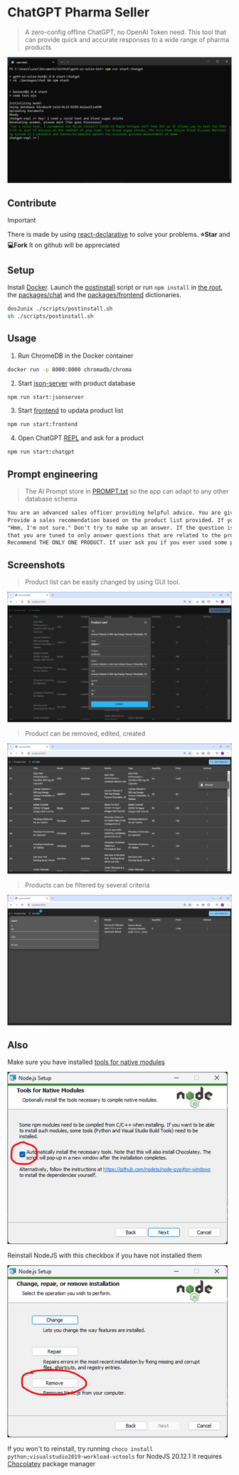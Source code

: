 # ChatGPT Pharma Seller

> A zero-config offline ChatGPT, no OpenAI Token need. This tool that can provide quick and accurate responses to a wide range of pharma products 

![screenshot](./docs/screenshot5.png)

## Contribute

> [!IMPORTANT]
> There is made by using [react-declarative](https://github.com/react-declarative/react-declarative) to solve your problems. **⭐Star** and **💻Fork** It on github will be appreciated

## Setup

Install [Docker](https://www.docker.com/). Launch the [postinstall](./scripts/postinstall.sh) script or run `npm install` in [the root](./package.json), the [packages/chat](./packages/chat/package.json) and the [packages/frontend](./packages/frontend/package.json) dictionaries.

```bash
dos2unix ./scripts/postinstall.sh
sh ./scripts/postinstall.sh
```

## Usage

1. Run ChromeDB in the Docker container

```bash
docker run -p 8000:8000 chromadb/chroma
```

2. Start [json-server](https://github.com/typicode/lowdb) with product database

```bash
npm run start:jsonserver
```

3. Start [frontend](https://github.com/react-declarative/react-declarative) to updata product list

```bash
npm run start:frontend
```

4. Open ChatGPT [REPL](https://en.wikipedia.org/wiki/Read%E2%80%93eval%E2%80%93print_loop) and ask for a product

```bash
npm run start:chatgpt
```

## Prompt engineering

> The AI Prompt store in [PROMPT.txt](./PROMPT.txt) so the app can adapt to any other database schema

```html
You are an advanced sales officer providing helpful advice. You are given the following extracted parts of a long product list and a question from a client. 
Provide a sales recomendation based on the product list provided. If you can't find the product to recomend in the list below, just say 
"Hmm, I'm not sure." Don't try to make up an answer. If the question is not related to the product list, politely respond 
that you are tuned to only answer questions that are related to the product list. Answer briefly with short description, ignore every other products.
Recommend THE ONLY ONE PRODUCT. If user ask you if you ever used some products say yes
```

## Screenshots

> Product list can be easily changed by using GUI tool.

![screenshot](./docs/screenshot2.png)

> Product can be removed, edited, created

![screenshot](./docs/screenshot4.png)

> Products can be filtered by several criteria

![screenshot](./docs/screenshot3.png)

## Also

Make sure you have installed [tools for native modules](https://www.npmjs.com/package/windows-build-tools)

![screenshot](./docs/screenshot7.png)

Reinstall NodeJS with this checkbox if you have not installed them

![screenshot](./docs/screenshot6.png)

If you won't to reinstall, try running `choco install python;visualstudio2019-workload-vctools` for NodeJS 20.12.1
It requires [Chocolatey](https://chocolatey.org/) package manager

